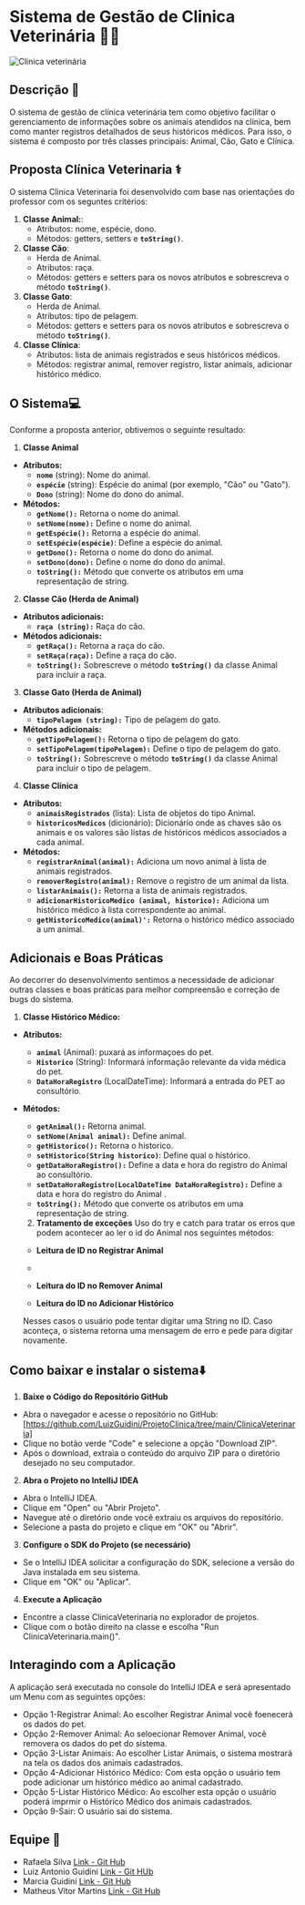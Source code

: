 # Sistema de Gestão de Clinica Veterinária 🐶🐱
![Clinica veterinária](https://media.discordapp.net/attachments/1109909153431949333/1177220940225069076/image.png?ex=6571b76f&is=655f426f&hm=0d4ad78e8a54fe4402838437ac823e09c58c64018cfc65fe9c87bb9834378cb3&=&format=webp&width=553&height=459)

## Descrição 📑

O sistema de gestão de clínica veterinária tem como objetivo facilitar o gerenciamento de informações sobre os animais atendidos na clínica, bem como manter registros detalhados de seus históricos médicos. Para isso, o sistema é composto por três classes principais: Animal, Cão, Gato e Clínica.

## Proposta Clínica Veterinaria ⚕️
O sistema Clinica Veterinaria foi desenvolvido com base nas orientações do professor com os seguntes critérios:
1. **Classe Animal:**:
    - Atributos: nome, espécie, dono.
    - Métodos: getters, setters e **`toString()`**.
2. **Classe Cão**:
    - Herda de Animal.
    - Atributos: raça.
    - Métodos: getters e setters para os novos atributos e sobrescreva o método **`toString()`**.
3. **Classe Gato**:
    - Herda de Animal.
    - Atributos: tipo de pelagem.
    - Métodos: getters e setters para os novos atributos e sobrescreva o método **`toString()`**.
4. **Classe Clínica**:
    - Atributos: lista de animais registrados e seus históricos médicos.
    - Métodos: registrar animal, remover registro, listar animais, adicionar histórico médico.


## O Sistema💻
Conforme a proposta anterior, obtivemos o seguinte resultado:
1. **Classe Animal**
- **Atributos:**
    - **`nome`** (string): Nome do animal.
    - **`espécie`** (string): Espécie do animal (por exemplo, "Cão" ou "Gato").
    - **`Dono`** (string): Nome do dono do animal.
- **Métodos:**
    - **`getNome():`** Retorna o nome do animal.
    - **`setNome(nome):`** Define o nome do animal.
    - **`getEspécie():`** Retorna a espécie do animal.
    - **`setEspécie(espécie)`**: Define a espécie do animal.
    - **`getDono():`** Retorna o nome do dono do animal.
    - **`setDono(dono):`** Define o nome do dono do animal.
    - **`toString():`** Método que converte os atributos em uma representação de string.
2. **Classe Cão (Herda de Animal)**
- **Atributos adicionais:**
    - **`raça (string):`** Raça do cão.
- **Métodos adicionais:**
    - **`getRaça():`** Retorna a raça do cão.
    - **`setRaça(raça):`** Define a raça do cão.
    - **`toString():`** Sobrescreve o método **`toString()`** da classe Animal para incluir a raça.
3. **Classe Gato (Herda de Animal)**
- **Atributos adicionais**:
    - **`tipoPelagem (string):`** Tipo de pelagem do gato.
- **Métodos adicionais:**
    - **`getTipoPelagem():`** Retorna o tipo de pelagem do gato.
    - **`setTipoPelagem(tipoPelagem):`** Define o tipo de pelagem do gato.
    - **`toString():`** Sobrescreve o método **`toString()`** da classe Animal para incluir o tipo de pelagem.
4. **Classe Clínica**
- **Atributos:**
    - **`animaisRegistrados`** (lista): Lista de objetos do tipo Animal.
    - **`historicosMedicos`** (dicionário): Dicionário onde as chaves são os animais e os valores são listas de históricos médicos associados a cada animal.
- **Métodos:**
    - **`registrarAnimal(animal):`** Adiciona um novo animal à lista de animais registrados.
    - **`removerRegistro(animal):`** Remove o registro de um animal da lista.
    - **`listarAnimais():`** Retorna a lista de animais registrados.
    - **`adicionarHistoricoMedico (animal, historico):`** Adiciona um histórico médico à lista correspondente ao animal.
    - **`getHistoricoMedico(animal)':`** Retorna o histórico médico associado a um animal.


## Adicionais e Boas Práticas
Ao decorrer do desenvolvimento sentimos a necessidade de adicionar outras classes e boas práticas para melhor compreensão e correção de bugs do sistema.
1. **Classe Histórico Médico:**

- **Atributos:**
    - **`animal`** (Animal): puxará as informaçoes do pet.
    - **`Historico`** (String): Informará informação relevante da vida médica do pet.
    - **`DataHoraRegistro`** (LocalDateTime): Informará a entrada do PET ao consultório.
- **Métodos:**
    - **`getAnimal():`** Retorna animal.
    - **`setNome(Animal animal):`** Define animal.
    - **`getHistorico():`** Retorna o historico.
    - **`setHistorico(String historico)`**: Define qual o histórico.
    - **`getDataHoraRegistro():`** Define a data e hora do registro do Animal ao consultório.
    - **`setDataHoraRegistro(LocalDateTime DataHoraRegistro):`** Define a data e hora do registro do Animal .
    - **`toString():`** Método que converte os atributos em uma representação de string.

  2. **Tratamento de exceções**
 Uso do try e catch para tratar os erros que podem acontecer ao ler o id do Animal nos seguintes métodos:
  - **Leitura de ID no Registrar Animal**
  - 
  - **Leitura do ID no Remover Animal**
 
  - **Leitura do ID no Adicionar Histórico**
 
  Nesses casos o usuário pode tentar digitar uma String no ID. Caso aconteça, o sistema retorna uma mensagem de erro e pede para digitar novamente.

    


## Como baixar e instalar o sistema⬇️

1. **Baixe o Código do Repositório GitHub**
  - Abra o navegador e acesse o repositório no GitHub: [https://github.com/LuizGuidini/ProjetoClinica/tree/main/ClinicaVeterinaria]
  - Clique no botão verde "Code" e selecione a opção "Download ZIP".
  - Após o download, extraia o conteúdo do arquivo ZIP para o diretório desejado no seu computador.


2. **Abra o Projeto no IntelliJ IDEA**
 - Abra o IntelliJ IDEA.
 - Clique em "Open" ou "Abrir Projeto".
 - Navegue até o diretório onde você extraiu os arquivos do repositório.
 - Selecione a pasta do projeto e clique em "OK" ou "Abrir".

   



3. **Configure o SDK do Projeto (se necessário)**
 - Se o IntelliJ IDEA solicitar a configuração do SDK, selecione a versão do Java instalada em seu sistema.
 - Clique em "OK" ou "Aplicar".



4. **Execute a Aplicação**
 - Encontre a classe ClinicaVeterinaria no explorador de projetos.
 - Clique com o botão direito na classe e escolha "Run ClinicaVeterinaria.main()".


## Interagindo com a Aplicação
A aplicação será executada no console do IntelliJ IDEA e será apresentado um Menu com as seguintes opções:

  - Opção 1-Registrar Animal: Ao escolher Registrar Animal você foenecerá os dados do pet.
  - Opção 2-Remover Animal: Ao seloecionar Remover Animal, você removera os dados do pet do sistema.
  - Opção 3-Listar Animais: Ao escolher Listar Animais, o sistema mostrará na tela os dados dos animais cadastrados.
  - Opção 4-Adicionar Histórico Médico: Com esta opção o usuário tem pode adicionar um histórico médico ao animal cadastrado.
  - Opção 5-Listar Histórico Médico: Ao escolher esta opção o usuário poderá imprmir o Histórico Médico dos animais cadastrados.
  - Opção 9-Sair: O usuário sai do sistema.

 







## Equipe 🥇

- Rafaela Silva [Link - Git Hub](https://github.com/rafaelafsilva)
- Luiz Antonio Guidini [Link - Git HUb](https://github.com/LuizGuidini)
- Marcia Guidini [Link - Git Hub](https://github.com/MarciaGuidini)
- Matheus Vítor Martins [Link - Git Hub](https://github.com/CafeMatte)
